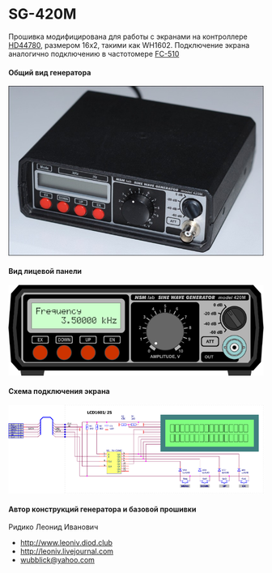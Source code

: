 # SG-420M

Прошивка модифицирована для работы с экранами на контроллере [HD44780](https://ru.wikipedia.org/wiki/HD44780), размером 16x2, такими как WH1602.
Подключение экрана аналогично подключению в частотомере [FC-510](http://leoniv.diod.club/projects/measuring/fc-510/fc-510.html)

#### Общий вид генератора

![alt wh1602s](doc/sg-420m.jpg)

#### Вид лицевой панели

![alt wh1602s](doc/sg-420m_wh1602s.png)

#### Схема подключения экрана

![alt sch_wh1602s](doc/SG-420M_sch_wh160x.png)

#### Автор конструкций генератора и базовой прошивки

Ридико Леонид Иванович
* http://www.leoniv.diod.club
* http://leoniv.livejournal.com
* wubblick@yahoo.com
